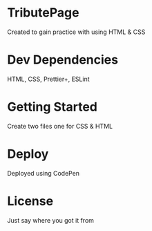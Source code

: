# TributePage
Created to gain practice with using HTML & CSS
# Dev Dependencies
HTML, CSS, Prettier+, ESLint
# Getting Started
Create two files one for CSS & HTML
# Deploy
Deployed using CodePen
# License 
Just say where you got it from
